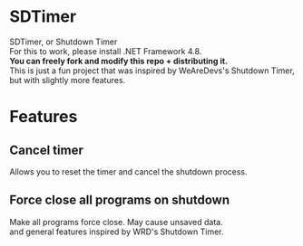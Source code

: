 # SDTimer
SDTimer, or Shutdown Timer  
For this to work, please install .NET Framework 4.8.  
**You can freely fork and modify this repo + distributing it.**  
This is just a fun project that was inspired by WeAreDevs's Shutdown Timer, but with slightly more features.
# Features  
## Cancel timer  
Allows you to reset the timer and cancel the shutdown process.  
## Force close all programs on shutdown  
Make all programs force close. May cause unsaved data.      
and general features inspired by WRD's Shutdown Timer.
